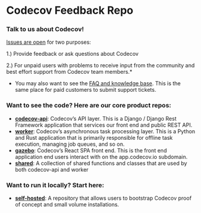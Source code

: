 # Codecov Feedback Repo

### Talk to us about Codecov! 

[Issues are open](https://github.com/codecov/feedback/issues) for two purposes: 

1.) Provide feedback or ask questions about Codecov

2.) For unpaid users with problems to receive input from the community and best effort support from Codecov team members.*

* You may also want to see the [FAQ and knowledge base](https://codecovpro.zendesk.com/hc/en-us). This is the same place for paid customers to submit support tickets.

### Want to see the code? Here are our core product repos:

- [**codecov-api**](https://github.com/codecov/codecov-api): Codecov’s API layer. This is a Django / Django Rest Framework application that services our front end and public REST API.
- [**worker**](https://github.com/codecov/worker): Codecov’s asynchronous task processing layer. This is a Python and Rust application that is primarily responsible for offline task execution, managing job queues, and so on.
- [**gazebo**](https://github.com/codecov/gazebo): Codecov’s React SPA front end. This is the front end application end users interact with on the app.codecov.io subdomain.
- [**shared**](https://github.com/codecov/shared): A collection of shared functions and classes that are used by both codecov-api and worker

### Want to run it locally? Start here:

- [**self-hosted**](https://github.com/codecov/self-hosted): A repository that allows users to bootstrap Codecov proof of concept and small volume installations.
